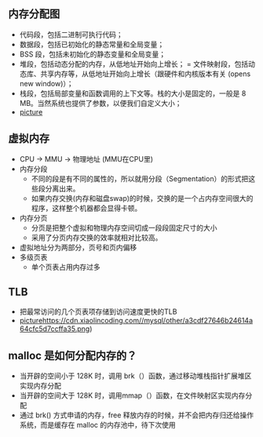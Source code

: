 ## 内存分配图
- 代码段，包括二进制可执行代码；
- 数据段，包括已初始化的静态常量和全局变量；
- BSS 段，包括未初始化的静态变量和全局变量；
- 堆段，包括动态分配的内存，从低地址开始向上增长；
= 文件映射段，包括动态库、共享内存等，从低地址开始向上增长（跟硬件和内核版本有关 (opens new window)）；
- 栈段，包括局部变量和函数调用的上下文等。栈的大小是固定的，一般是 8 MB。当然系统也提供了参数，以便我们自定义大小；
- [picture](https://cdn.xiaolincoding.com/gh/xiaolincoder/%E6%93%8D%E4%BD%9C%E7%B3%BB%E7%BB%9F/%E8%99%9A%E6%8B%9F%E5%86%85%E5%AD%98/32%E4%BD%8D%E8%99%9A%E6%8B%9F%E5%86%85%E5%AD%98%E5%B8%83%E5%B1%80.png)

## 虚拟内存
- CPU -> MMU -> 物理地址 (MMU在CPU里)
- 内存分段
  - 不同的段是有不同的属性的，所以就用分段（Segmentation）的形式把这些段分离出来。
  - 如果内存交换(内存和磁盘swap)的时候，交换的是一个占内存空间很大的程序，这样整个机器都会显得卡顿。
- 内存分页
  - 分页是把整个虚拟和物理内存空间切成一段段固定尺寸的大小
  - 采用了分页内存交换的效率就相对比较高。
- 虚拟地址分为两部分，页号和页内偏移
- 多级页表
  - 单个页表占用内存过多

## TLB
- 把最常访问的几个页表项存储到访问速度更快的TLB
- [picture](https://cdn.xiaolincoding.com//mysql/other/a3cdf27646b24614a64cfc5d7ccffa35.png)https://cdn.xiaolincoding.com//mysql/other/a3cdf27646b24614a64cfc5d7ccffa35.png)

## malloc 是如何分配内存的？
- 当开辟的空间小于 128K 时，调用 brk（）函数，通过移动堆栈指针扩展堆区实现内存分配
- 当开辟的空间大于 128K 时，调用mmap（）函数，在文件映射区实现内存分配
- 通过 brk() 方式申请的内存，free 释放内存的时候，并不会把内存归还给操作系统，而是缓存在 malloc 的内存池中，待下次使用
